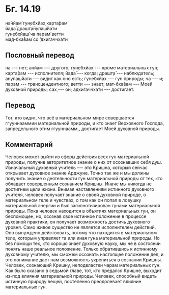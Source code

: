 # Бг. 14.19
на̄нйам̇ гун̣ебхйах̣ карта̄рам̇<br/>
йада̄ драшт̣а̄нупаш́йати<br/>
гун̣ебхйаш́ ча парам̇ ветти<br/>
мад-бха̄вам̇ со ’дхигаччхати
## Пословный перевод

на --- нет; анйам --- другого; гун̣ебхйах̣ --- кроме материальных гун;
карта̄рам --- исполнителя; йада̄ --- когда; драшт̣а̄ --- наблюдатель;
анупаш́йати --- видит как оно есть; гун̣ебхйах̣ --- гун природы; ча --- и;
парам --- трансцендентного; ветти --- знает; мат-бха̄вам --- Моей
духовной природы; сах̣ --- он; адхигаччхати --- достигает.

## Перевод

Тот, кто видит, что всё в материальном мире совершается ггууннааммии
материальной природы, и кто знает Верховного Господа, запредельного этим
ггууннаамм,, достигает Моей духовной природы.

## Комментарий

Человек может выйти из сферы действия всех гун материальной природы,
получив авторитетное знание о них от осознавших себя душ. Изначальный
духовный учитель --- это Кришна, который сейчас открывает духовное
знание Арджуне. Точно так же и мы должны получить знание о деятельности
гун материальной природы от тех, кто обладает совершенным сознанием
Кришны. Иначе мы никогда не достигнем цели жизни. Внимая наставлениям
истинного духовного учителя, человек получает знание о своей духовной
природе, о материальном теле и чувствах, о том как он попал в ловушку
материальной энергии и был загипнотизирован гунами материальной природы.
Пока человек находится в объятиях материальных гун, он беспомощен, но,
осознав свое истинное положение в процессе духовной практики, он
получает возможность достичь духовного уровня. Само живое существо не
является исполнителем действий. Оно вынуждено действовать, потому что
находится в материальном теле, которым управляет та или иная гуна
материальной природы. Но без помощи тех, кто хорошо знает духовную
науку, мы не в состоянии понять наше реальное положение. Только
обратившись к истинному духовному учителю, мы сможем осознать настоящее
положение дел, и это понимание даст нам возможность укрепиться в
сознании Кришны. Человек, сознающий Кришну, неподвластен чарам
материальных гун. Как было сказано в седьмой главе, тот, кто предался
Кришне, выходит из-под влияния материальной природы. Человек, способный
видеть истинную природу вещей, постепенно преодолевает влияние
материальных гун.
